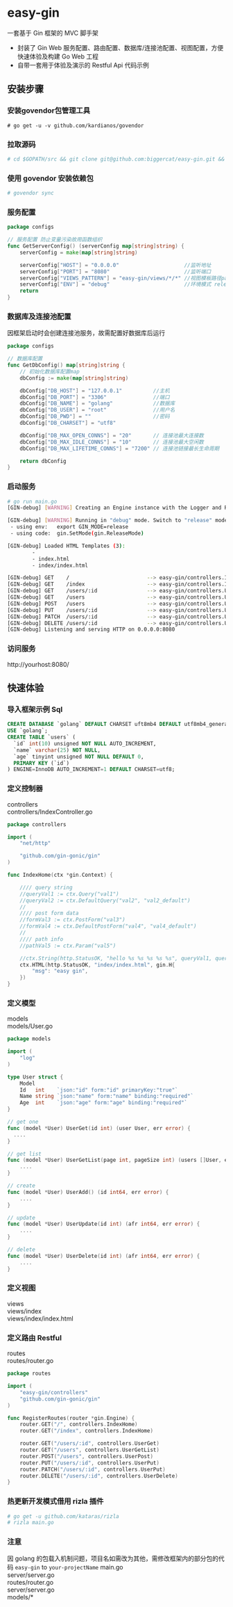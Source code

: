 # easy-gin
一套基于 Gin 框架的 MVC 脚手架
- 封装了 Gin Web 服务配置、路由配置、数据库/连接池配置、视图配置，方便快速体验及构建 Go Web 工程
- 自带一套用于体验及演示的 Restful Api 代码示例


## 安装步骤
### 安装govendor包管理工具
```
# go get -u -v github.com/kardianos/govendor
```
### 拉取源码
```sh
# cd $GOPATH/src && git clone git@github.com:biggercat/easy-gin.git && cd easy-gin
```
### 使用 govendor 安装依赖包
```sh
# govendor sync
```
### 服务配置
```go
package configs

// 服务配置 防止变量污染故用函数组织
func GetServerConfig() (serverConfig map[string]string) {
	serverConfig = make(map[string]string)

	serverConfig["HOST"] = "0.0.0.0"                     //监听地址
	serverConfig["PORT"] = "8080"                        //监听端口
	serverConfig["VIEWS_PATTERN"] = "easy-gin/views/*/*" //视图模板路径pattern
	serverConfig["ENV"] = "debug"                        //环境模式 release/debug/test
	return
}

```
### 数据库及连接池配置
因框架启动时会创建连接池服务，故需配置好数据库后运行
```go
package configs

// 数据库配置
func GetDbConfig() map[string]string {
	// 初始化数据库配置map
	dbConfig := make(map[string]string)

	dbConfig["DB_HOST"] = "127.0.0.1"          //主机
	dbConfig["DB_PORT"] = "3306"               //端口
	dbConfig["DB_NAME"] = "golang"             //数据库
	dbConfig["DB_USER"] = "root"               //用户名
	dbConfig["DB_PWD"] = ""                    //密码
	dbConfig["DB_CHARSET"] = "utf8"

	dbConfig["DB_MAX_OPEN_CONNS"] = "20"       // 连接池最大连接数
	dbConfig["DB_MAX_IDLE_CONNS"] = "10"       // 连接池最大空闲数
	dbConfig["DB_MAX_LIFETIME_CONNS"] = "7200" // 连接池链接最长生命周期

	return dbConfig
}
```
### 启动服务
```sh
# go run main.go
[GIN-debug] [WARNING] Creating an Engine instance with the Logger and Recovery middleware already attached.

[GIN-debug] [WARNING] Running in "debug" mode. Switch to "release" mode in production.
 - using env:   export GIN_MODE=release
 - using code:  gin.SetMode(gin.ReleaseMode)

[GIN-debug] Loaded HTML Templates (3):
        -
        - index.html
        - index/index.html

[GIN-debug] GET    /                         --> easy-gin/controllers.IndexHome (3 handlers)
[GIN-debug] GET    /index                    --> easy-gin/controllers.IndexHome (3 handlers)
[GIN-debug] GET    /users/:id                --> easy-gin/controllers.UserGet (3 handlers)
[GIN-debug] GET    /users                    --> easy-gin/controllers.UserGetList (3 handlers)
[GIN-debug] POST   /users                    --> easy-gin/controllers.UserPost (3 handlers)
[GIN-debug] PUT    /users/:id                --> easy-gin/controllers.UserPut (3 handlers)
[GIN-debug] PATCH  /users/:id                --> easy-gin/controllers.UserPut (3 handlers)
[GIN-debug] DELETE /users/:id                --> easy-gin/controllers.UserDelete (3 handlers)
[GIN-debug] Listening and serving HTTP on 0.0.0.0:8080
```
### 访问服务
http://yourhost:8080/

## 快速体验
### 导入框架示例 Sql
```sql
CREATE DATABASE `golang` DEFAULT CHARSET uft8mb4 DEFAULT utf8mb4_general_ci;
USE `golang`;
CREATE TABLE `users` (
  `id` int(10) unsigned NOT NULL AUTO_INCREMENT,
  `name` varchar(25) NOT NULL,
  `age` tinyint unsigned NOT NULL DEFAULT 0,
  PRIMARY KEY (`id`)
) ENGINE=InnoDB AUTO_INCREMENT=1 DEFAULT CHARSET=utf8;
```
### 定义控制器
controllers<br>
controllers/IndexController.go<br>
```go
package controllers

import (
	"net/http"

	"github.com/gin-gonic/gin"
)

func IndexHome(ctx *gin.Context) {

	//// query string
	//queryVal1 := ctx.Query("val1")
	//queryVal2 := ctx.DefaultQuery("val2", "val2_default")
	//
	//// post form data
	//formVal3 := ctx.PostForm("val3")
	//formVal4 := ctx.DefaultPostForm("val4", "val4_default")
	//
	//// path info
	//pathVal5 := ctx.Param("val5")

	//ctx.String(http.StatusOK, "hello %s %s %s %s %s", queryVal1, queryVal2, formVal3, formVal4, pathVal5)
	ctx.HTML(http.StatusOK, "index/index.html", gin.H{
		"msg": "easy gin",
	})
}
```
### 定义模型
models<br>
models/User.go<br>
```go
package models

import (
	"log"
)

type User struct {
	Model
	Id   int    `json:"id" form:"id" primaryKey:"true"`
	Name string `json:"name" form:"name" binding:"required"`
	Age  int    `json:"age" form:"age" binding:"required"`
}

// get one
func (model *User) UserGet(id int) (user User, err error) {
  ....
}

// get list
func (model *User) UserGetList(page int, pageSize int) (users []User, err error) {
	....
}

// create
func (model *User) UserAdd() (id int64, err error) {
	....
}

// update
func (model *User) UserUpdate(id int) (afr int64, err error) {
	....
}

// delete
func (model *User) UserDelete(id int) (afr int64, err error) {
	....
}
```
### 定义视图
views<br>
views/index<br>
views/index/index.html<br>

### 定义路由 Restful
routes<br>
routes/router.go<br>
```go
package routes

import (
	"easy-gin/controllers"
	"github.com/gin-gonic/gin"
)

func RegisterRoutes(router *gin.Engine) {
	router.GET("/", controllers.IndexHome)
	router.GET("/index", controllers.IndexHome)

	router.GET("/users/:id", controllers.UserGet)
	router.GET("/users", controllers.UserGetList)
	router.POST("/users", controllers.UserPost)
	router.PUT("/users/:id", controllers.UserPut)
	router.PATCH("/users/:id", controllers.UserPut)
	router.DELETE("/users/:id", controllers.UserDelete)
}
```

### 热更新开发模式借用 rizla 插件
```sh
# go get -u github.com/kataras/rizla
# rizla main.go
```
### 注意
因 golang 的包载入机制问题，项目名如需改为其他，需修改框架内的部分包的代码 `easy-gin` to `your-projectName`
main.go<br>
server/server.go<br>
routes/router.go<br>
server/server.go<br>
models/*
